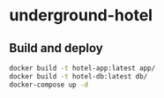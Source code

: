 # underground-hotel

## Build and deploy

```bash
docker build -t hotel-app:latest app/
docker build -t hotel-db:latest db/
docker-compose up -d

```
